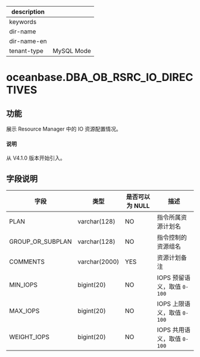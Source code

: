 |description||
|---|---|
|keywords||
|dir-name||
|dir-name-en||
|tenant-type|MySQL Mode|

# oceanbase.DBA_OB_RSRC_IO_DIRECTIVES

## 功能

展示 Resource Manager 中的 IO 资源配置情况。

<main id="notice" type='explain'>
  <h4>说明</h4>
  <p>从 V4.1.0 版本开始引入。</p>
</main>

## 字段说明

| **字段** | **类型** | **是否可以为 NULL** | **描述** |
| --- | --- | --- | --- |
| PLAN | varchar(128) | NO | 指令所属资源计划名 |
| GROUP_OR_SUBPLAN | varchar(128) | NO | 指令控制的资源组名 |
| COMMENTS | varchar(2000) | YES | 资源计划备注 |
| MIN_IOPS | bigint(20) | NO | IOPS 预留语义，取值 `0-100` |
| MAX_IOPS | bigint(20) | NO | IOPS 上限语义，取值 `0-100` |
| WEIGHT_IOPS | bigint(20) | NO | IOPS 共用语义，取值 `0-100` |
